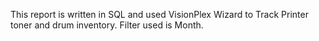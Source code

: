 This report is written in SQL and used VisionPlex Wizard to Track Printer toner and drum inventory. 
Filter used is Month.
